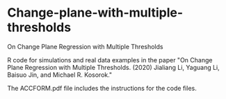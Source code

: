 # Change-plane-with-multiple-thresholds

On Change Plane Regression with Multiple Thresholds

R code for simulations and real data examples in the paper "On Change Plane Regression with Multiple Thresholds. (2020) Jialiang Li, Yaguang Li, Baisuo Jin, and Michael R. Kosorok."

The ACCFORM.pdf file includes the instructions for the code files.
